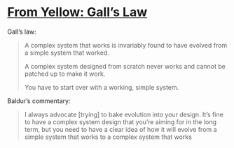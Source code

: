 # [From Yellow: Gall’s Law](https://www.baldurbjarnason.com/2023/yellow-galls-law/)

Gall’s law:

> A complex system that works is invariably found to have evolved from a simple system that worked.
>
> A complex system designed from scratch never works and cannot be patched up to make it work.
>
> You have to start over with a working, simple system.

Baldur’s commentary:

> I always advocate [trying] to bake evolution into your design. It’s fine to have a complex system design that you’re aiming for in the long term, but you need to have a clear idea of how it will evolve from a simple system that works to a complex system that works